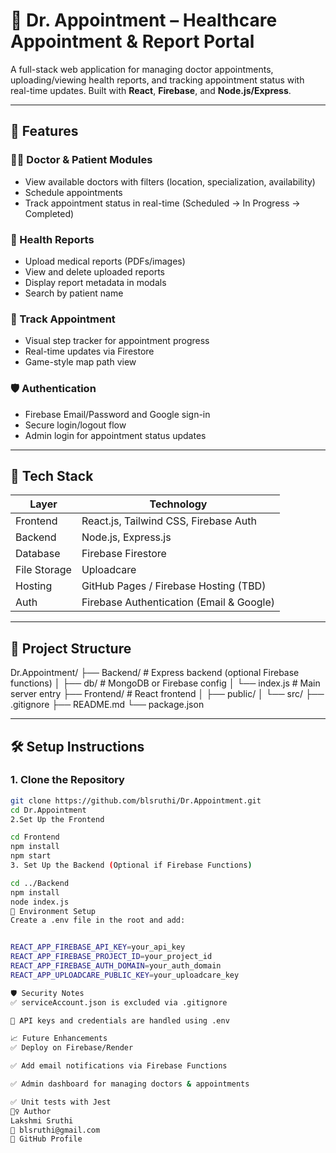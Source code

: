 # 🏥 Dr. Appointment – Healthcare Appointment & Report Portal

A full-stack web application for managing doctor appointments, uploading/viewing health reports, and tracking appointment status with real-time updates. Built with **React**, **Firebase**, and **Node.js/Express**.

---

## 🚀 Features

### 👩‍⚕️ Doctor & Patient Modules
- View available doctors with filters (location, specialization, availability)
- Schedule appointments
- Track appointment status in real-time (Scheduled → In Progress → Completed)

### 📄 Health Reports
- Upload medical reports (PDFs/images)
- View and delete uploaded reports
- Display report metadata in modals
- Search by patient name

### 📍 Track Appointment
- Visual step tracker for appointment progress
- Real-time updates via Firestore
- Game-style map path view

### 🛡️ Authentication
- Firebase Email/Password and Google sign-in
- Secure login/logout flow
- Admin login for appointment status updates

---

## 🧰 Tech Stack

| Layer        | Technology                             |
|--------------|-----------------------------------------|
| Frontend     | React.js, Tailwind CSS, Firebase Auth   |
| Backend      | Node.js, Express.js                     |
| Database     | Firebase Firestore                      |
| File Storage | Uploadcare                              |
| Hosting      | GitHub Pages / Firebase Hosting (TBD)   |
| Auth         | Firebase Authentication (Email & Google)|

---

## 📂 Project Structure

Dr.Appointment/
├── Backend/ # Express backend (optional Firebase functions)
│ ├── db/ # MongoDB or Firebase config
│ └── index.js # Main server entry
├── Frontend/ # React frontend
│ ├── public/
│ └── src/
├── .gitignore
├── README.md
└── package.json

---

## 🛠️ Setup Instructions

### 1. Clone the Repository

```bash
git clone https://github.com/blsruthi/Dr.Appointment.git
cd Dr.Appointment
2.Set Up the Frontend

cd Frontend
npm install
npm start
3. Set Up the Backend (Optional if Firebase Functions)

cd ../Backend
npm install
node index.js
🔐 Environment Setup
Create a .env file in the root and add:


REACT_APP_FIREBASE_API_KEY=your_api_key
REACT_APP_FIREBASE_PROJECT_ID=your_project_id
REACT_APP_FIREBASE_AUTH_DOMAIN=your_auth_domain
REACT_APP_UPLOADCARE_PUBLIC_KEY=your_uploadcare_key

🛡️ Security Notes
✅ serviceAccount.json is excluded via .gitignore

🔐 API keys and credentials are handled using .env

📈 Future Enhancements
✅ Deploy on Firebase/Render

✅ Add email notifications via Firebase Functions

✅ Admin dashboard for managing doctors & appointments

✅ Unit tests with Jest
🙋‍♀️ Author
Lakshmi Sruthi
📧 blsruthi@gmail.com
🔗 GitHub Profile

